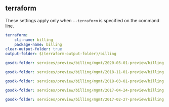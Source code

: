 
## terraform

These settings apply only when `--terraform` is specified on the command line.

``` yaml $(terraform)
terraform:
    cli-name: billing
    package-name: billing
clear-output-folder: true
output-folder: $(terraform-output-folder)/billing
```

``` yaml $(tag) == 'package-2020-05' && $(terraform)
gosdk-folder: services/preview/billing/mgmt/2020-05-01-preview/billing
```

``` yaml $(tag) == 'package-2018-11-preview' && $(terraform)
gosdk-folder: services/preview/billing/mgmt/2018-11-01-preview/billing
```

``` yaml $(tag) == 'package-2018-03-preview' && $(terraform)
gosdk-folder: services/preview/billing/mgmt/2018-03-01-preview/billing
```

``` yaml $(tag) == 'package-2017-04-preview' && $(terraform)
gosdk-folder: services/preview/billing/mgmt/2017-04-24-preview/billing
```

``` yaml $(tag) == 'package-2017-02-preview' && $(terraform)
gosdk-folder: services/preview/billing/mgmt/2017-02-27-preview/billing
```
